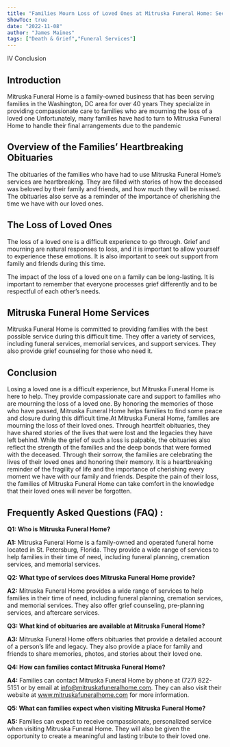 ```yaml
---
title: "Families Mourn Loss of Loved Ones at Mitruska Funeral Home: See Their Heartbreaking Obituaries"
ShowToc: true 
date: "2022-11-08"
author: "James Maines" 
tags: ["Death & Grief","Funeral Services"]
---
```

IV Conclusion

## Introduction 

Mitruska Funeral Home is a family-owned business that has been serving families in the Washington, DC area for over 40 years They specialize in providing compassionate care to families who are mourning the loss of a loved one Unfortunately, many families have had to turn to Mitruska Funeral Home to handle their final arrangements due to the pandemic 

## Overview of the Families’ Heartbreaking Obituaries

The obituaries of the families who have had to use Mitruska Funeral Home’s services are heartbreaking. They are filled with stories of how the deceased was beloved by their family and friends, and how much they will be missed. The obituaries also serve as a reminder of the importance of cherishing the time we have with our loved ones. 

## The Loss of Loved Ones

The loss of a loved one is a difficult experience to go through. Grief and mourning are natural responses to loss, and it is important to allow yourself to experience these emotions. It is also important to seek out support from family and friends during this time. 

The impact of the loss of a loved one on a family can be long-lasting. It is important to remember that everyone processes grief differently and to be respectful of each other’s needs. 

## Mitruska Funeral Home Services

Mitruska Funeral Home is committed to providing families with the best possible service during this difficult time. They offer a variety of services, including funeral services, memorial services, and support services. They also provide grief counseling for those who need it. 

## Conclusion

Losing a loved one is a difficult experience, but Mitruska Funeral Home is here to help. They provide compassionate care and support to families who are mourning the loss of a loved one. By honoring the memories of those who have passed, Mitruska Funeral Home helps families to find some peace and closure during this difficult time.At Mitruska Funeral Home, families are mourning the loss of their loved ones. Through heartfelt obituaries, they have shared stories of the lives that were lost and the legacies they have left behind. While the grief of such a loss is palpable, the obituaries also reflect the strength of the families and the deep bonds that were formed with the deceased. Through their sorrow, the families are celebrating the lives of their loved ones and honoring their memory. It is a heartbreaking reminder of the fragility of life and the importance of cherishing every moment we have with our family and friends. Despite the pain of their loss, the families of Mitruska Funeral Home can take comfort in the knowledge that their loved ones will never be forgotten.

## Frequently Asked Questions (FAQ) :
**Q1: Who is Mitruska Funeral Home?**

**A1:** Mitruska Funeral Home is a family-owned and operated funeral home located in St. Petersburg, Florida. They provide a wide range of services to help families in their time of need, including funeral planning, cremation services, and memorial services.

**Q2: What type of services does Mitruska Funeral Home provide?**

**A2:** Mitruska Funeral Home provides a wide range of services to help families in their time of need, including funeral planning, cremation services, and memorial services. They also offer grief counseling, pre-planning services, and aftercare services.

**Q3: What kind of obituaries are available at Mitruska Funeral Home?**

**A3:** Mitruska Funeral Home offers obituaries that provide a detailed account of a person’s life and legacy. They also provide a place for family and friends to share memories, photos, and stories about their loved one.

**Q4: How can families contact Mitruska Funeral Home?**

**A4:** Families can contact Mitruska Funeral Home by phone at (727) 822-5151 or by email at info@mitruskafuneralhome.com. They can also visit their website at www.mitruskafuneralhome.com for more information.

**Q5: What can families expect when visiting Mitruska Funeral Home?**

**A5:** Families can expect to receive compassionate, personalized service when visiting Mitruska Funeral Home. They will also be given the opportunity to create a meaningful and lasting tribute to their loved one.



